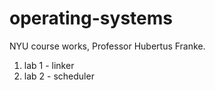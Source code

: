 # operating-systems
NYU course works, Professor  Hubertus Franke.

1. lab 1 - linker
2. lab 2 - scheduler
